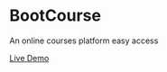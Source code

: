 # BootCourse
An online courses platform easy access

<a href="https://unique-squirrel-96ef15.netlify.app/
">Live Demo</a>
